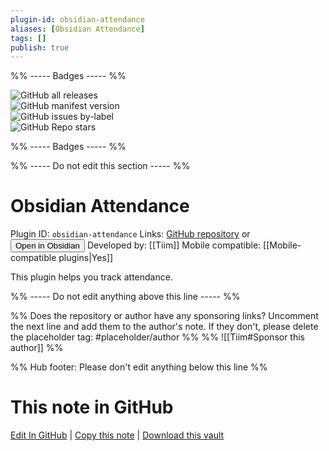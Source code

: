 ```yaml
---
plugin-id: obsidian-attendance
aliases: [Obsidian Attendance]
tags: []
publish: true
---
```


%% ----- Badges ----- %%

![GitHub all releases](https://img.shields.io/github/downloads/Tiim/obsidian-attendance/total?color=573E7A&logo=github&style=for-the-badge)  
![GitHub manifest version](https://img.shields.io/github/manifest-json/v/Tiim/obsidian-attendance?color=573E7A&logo=github&style=for-the-badge)  
![GitHub issues by-label](https://img.shields.io/github/issues/Tiim/obsidian-attendance/help%20wanted?color=573E7A&logo=github&style=for-the-badge)  
![GitHub Repo stars](https://img.shields.io/github/stars/Tiim/obsidian-attendance?color=573E7A&logo=github&style=for-the-badge)

%% ----- Badges ----- %%

%% ----- Do not edit this section ----- %%

# Obsidian Attendance

Plugin ID: `obsidian-attendance`
Links: [GitHub repository](https://github.com/Tiim/obsidian-attendance) or [<button id=HH>Open in Obsidian</button>](obsidian://show-plugin?id=obsidian-attendance)
Developed by: [[Tiim]]
Mobile compatible: [[Mobile-compatible plugins|Yes]]

This plugin helps you track attendance.

%% ----- Do not edit anything above this line ----- %%

%% Does the repository or author have any sponsoring links? Uncomment the next line and add them to the author's note. If they don't, please delete the placeholder tag: #placeholder/author %%
%% ![[Tiim#Sponsor this author]] %%

%% Hub footer: Please don't edit anything below this line %%

# This note in GitHub

<span class="git-footer">[Edit In GitHub](https://github.dev/obsidian-community/obsidian-hub/blob/main/02%20-%20Community%20Expansions/02.05%20All%20Community%20Expansions/Plugins/obsidian-attendance.md "git-hub-edit-note") | [Copy this note](https://raw.githubusercontent.com/obsidian-community/obsidian-hub/main/02%20-%20Community%20Expansions/02.05%20All%20Community%20Expansions/Plugins/obsidian-attendance.md "git-hub-copy-note") | [Download this vault](https://github.com/obsidian-community/obsidian-hub/archive/refs/heads/main.zip "git-hub-download-vault") </span>
